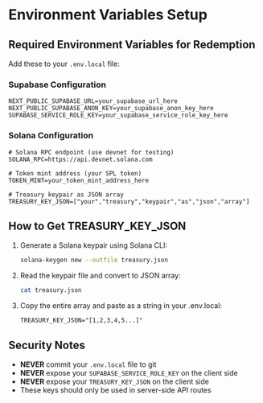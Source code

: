 # Environment Variables Setup

## Required Environment Variables for Redemption

Add these to your `.env.local` file:

### Supabase Configuration

```env
NEXT_PUBLIC_SUPABASE_URL=your_supabase_url_here
NEXT_PUBLIC_SUPABASE_ANON_KEY=your_supabase_anon_key_here
SUPABASE_SERVICE_ROLE_KEY=your_supabase_service_role_key_here
```

### Solana Configuration

```env
# Solana RPC endpoint (use devnet for testing)
SOLANA_RPC=https://api.devnet.solana.com

# Token mint address (your SPL token)
TOKEN_MINT=your_token_mint_address_here

# Treasury keypair as JSON array
TREASURY_KEY_JSON=["your","treasury","keypair","as","json","array"]
```

## How to Get TREASURY_KEY_JSON

1. Generate a Solana keypair using Solana CLI:

   ```bash
   solana-keygen new --outfile treasury.json
   ```

2. Read the keypair file and convert to JSON array:

   ```bash
   cat treasury.json
   ```

3. Copy the entire array and paste as a string in your .env.local:
   ```env
   TREASURY_KEY_JSON="[1,2,3,4,5...]"
   ```

## Security Notes

- **NEVER** commit your `.env.local` file to git
- **NEVER** expose your `SUPABASE_SERVICE_ROLE_KEY` on the client side
- **NEVER** expose your `TREASURY_KEY_JSON` on the client side
- These keys should only be used in server-side API routes
